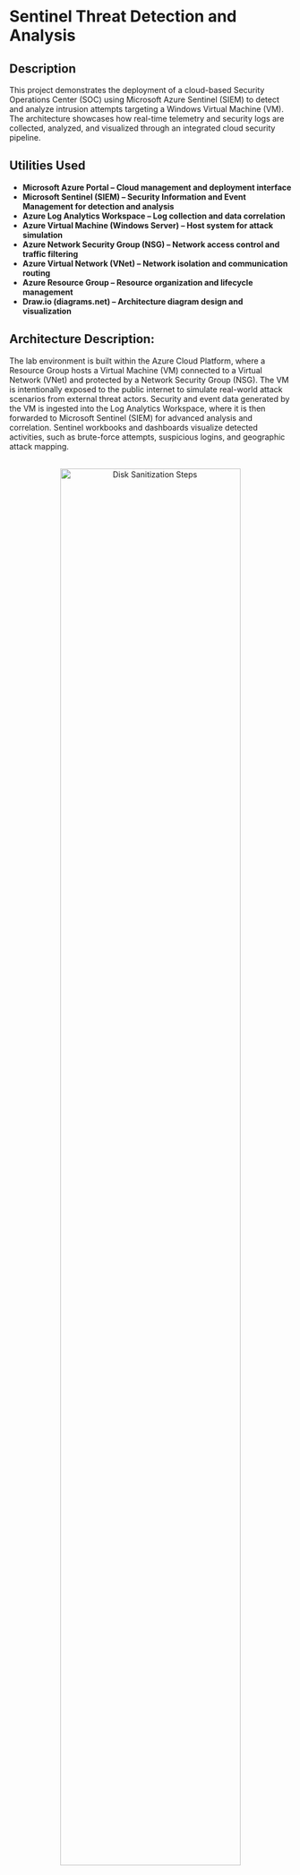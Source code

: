 # Sentinel Threat Detection and Analysis




<h2>Description</h2>
This project demonstrates the deployment of a cloud-based Security Operations Center (SOC) using Microsoft Azure Sentinel (SIEM) to detect and analyze intrusion attempts targeting a Windows Virtual Machine (VM). The architecture showcases how real-time telemetry and security logs are collected, analyzed, and visualized through an integrated cloud security pipeline.


<h2>Utilities Used</h2>

- <b>Microsoft Azure Portal – Cloud management and deployment interface</b> 
- <b>Microsoft Sentinel (SIEM) – Security Information and Event Management for detection and analysis</b>
- <b>Azure Log Analytics Workspace – Log collection and data correlation</b>
- <b>Azure Virtual Machine (Windows Server) – Host system for attack simulation</b>
- <b>Azure Network Security Group (NSG) – Network access control and traffic filtering</b>
- <b>Azure Virtual Network (VNet) – Network isolation and communication routing</b>
- <b>Azure Resource Group – Resource organization and lifecycle management</b>
- <b>Draw.io (diagrams.net) – Architecture diagram design and visualization</b>




<h2>Architecture Description:</h2>

<p align="left">
The lab environment is built within the Azure Cloud Platform, where a Resource Group hosts a Virtual Machine (VM) connected to a Virtual Network (VNet) and protected by a Network Security Group (NSG). The VM is intentionally exposed to the public internet to simulate real-world attack scenarios from external threat actors. Security and event data generated by the VM is ingested into the Log Analytics Workspace, where it is then forwarded to Microsoft Sentinel (SIEM) for advanced analysis and correlation. Sentinel workbooks and dashboards visualize detected activities, such as brute-force attempts, suspicious logins, and geographic attack mapping.

<p align="center"> 
  
<br/>
<img src="https://i.imgur.com/K979mXd.png"height="80%" width="80%" alt="Disk Sanitization Steps"/>
<br />
<br />
<h2>Key Components:</h2>

- <b>Azure Resource Group – Centralized container for managing cloud assets</b> 
- <b>Virtual Machine (VM) – Simulated endpoint targeted by attackers</b>
- <b>Network Security Group (NSG) – Defines inbound and outbound traffic rules</b>
- <b>Log Analytics Workspace – Collects and normalizes security logs</b>
- <b>Microsoft Sentinel (SIEM) – Performs detection, analysis, and visualization of attack data</b>
- <b>Attack Map Dashboard – Displays live intrusion attempts based on geolocation data</b>

<h2>Outcomes:</h2>

- <b>Successfully detected and visualized external brute-force and network intrusion attempts</b> 
- <b>Gained hands-on experience configuring Azure Sentinel, Log Analytics, and NSG rules</b>
- <b>Demonstrated understanding of SIEM operations, cloud security architecture, and incident analysis</b>
  
<h2>Lab:</h2>

- <b>Network Security Group (NSG) Exposure Configuration</b>

<p align="left"> 
In this stage of the project, I modified the Azure Network Security Group (NSG) to simulate a high-risk network exposure. I deleted the original RDP (3389) inbound rule and created a new rule named “Danger_AllowAnyCustomInbound”, configured to allow unrestricted inbound traffic from any source and any port.

This intentional misconfiguration was designed to mimic a real-world vulnerability, allowing potential external access to the virtual machine through the public internet. The objective was to test how Microsoft Sentinel and the Log Analytics Workspace detect, log, and visualize these suspicious or unauthorized connections in a Security Operations Center (SOC) environment.

By temporarily creating this rule, I was able to demonstrate how insecure configurations can be quickly identified through alerting and analytics tools within Azure’s security ecosystem.

<p align="center"> 

<img src="https://i.imgur.com/8yF0Bxz.png" height="80%" width="80%" alt="Disk Sanitization Steps"/>
<br />
<br />
<img src="https://i.imgur.com/6y57hAZ.png" height="80%" width="80%" alt="Disk Sanitization Steps"/>
<br />
<br />
<img src="https://i.imgur.com/U2NzW1j.png" height="80%" width="80%" alt="Disk Sanitization Steps"/>
<br />
<br />
<img src="https://i.imgur.com/uPb6IRP.png" height="80%" width="80%" alt="Disk Sanitization Steps"/>
<br />
<br />

- <b>Virtual Machine Configuration</b>

<p align="left"> 
Named the Azure Virtual Machine (CORP-CTNET-EAST-1), a honeypot, intentionally designed to attract cyber attackers. It mimics real targets, such as servers, applications, or networks, but is isolated and monitored to record attacker behavior, techniques, and tools.

The main purpose of a honeypot is to detect, study, and analyze malicious activity without risking real assets. Security teams use honeypots to gain insights into new attack patterns, improve intrusion detection systems, and strengthen overall defensive strategies.

<p align="center"> 
<img src="https://i.imgur.com/nNR0WH8.png" height="80%" width="80%" alt="Disk Sanitization Steps"/>
<br />
<br />
<p align="left"> 
I tested connectivity to the virtual machine by connecting via RDP and then configured the firewall rules within the VM to allow the necessary traffic. (windows defender = off)
<p align="center"> 
<img src="https://i.imgur.com/Fxq2yRu.png" height="80%" width="80%" alt="Disk Sanitization Steps"/>
<br />
<br />
<img src="https://i.imgur.com/5yL189C.png" height="80%" width="80%" alt="Disk Sanitization Steps"/>
<br />
<br />
<p align="left"> 
To verify logging and detection, I attempted a failed login using a bogus username (employee) and then examined Windows Event Viewer. The Event Viewer contained the expected failed authentication entries (timestamps, source IP, and failure reason), confirming that local auditing captured unsuccessful logon attempts for monitoring and incident response validation.
<p align="center"> 
<img src="https://i.imgur.com/fgAMYGU.png" height="80%" width="80%" alt="Disk Sanitization Steps"/>
<br />
<p align="left"> 
I then opened Windows Event Viewer and filtered the Security logs using Event ID 4625 as the search criterion, limiting the results to only failed logon events. This confirmed that unsuccessful login attempts were accurately recorded and traceable for audit and incident response purposes.
 - Source: Security (generated by the Local Security Authority Subsystem Service — LSASS)

Event ID: 4625

Category: Logon/Logoff

Meaning: An account failed to log on

Common reasons:

Wrong username or password

Disabled account

Locked-out account

Logon type not allowed (e.g., RDP disabled for that user)
<p align="center"> 
<img src="https://i.imgur.com/dkJc5xm.png" height="80%" width="80%" alt="Disk Sanitization Steps"/>
<br />
<p align="left"> 
Limiting the results to only failed logon events. This confirmed that unsuccessful login attempts were accurately recorded and traceable for audit and incident response purposes.
<p align="center"> 
<img src="https://i.imgur.com/XYCV2WG.png" height="80%" width="80%" alt="Disk Sanitization Steps"/>
<br />
<br />


<h2>Microsoft Sentinel:</h2>

- <b>Log Analytics Workspace</b>
<p align="left"> 
Log Analytics Workspace (LOGA-SOC-LAB-100) – Created and configured a centralized workspace in Azure to collect and analyze security event data from connected resources. Added Data Connectors such as Windows Security Events to capture logon activity and system events from virtual machines. Utilized Kusto Query Language (KQL) for event correlation, threat detection, and security monitoring within the lab environment.
<p align="center"> 
<img src="https://i.imgur.com/64gGuNa.png" height="80%" width="80%" alt="Disk Sanitization Steps"/>
<br />
<br />
<img src="https://i.imgur.com/58SdSIl.png" height="80%" width="80%" alt="Disk Sanitization Steps"/>
<br />
<br />
<p align="left"> 
Created a Data Collection Rule (DCR) to define log sources and destinations for the Windows Security Events (AMA) connector. Configured the rule to collect Security event logs from the Azure virtual machine CORP-NETCT-EAST-1 and route them to the LOGA-SOC-LAB-100 Log Analytics Workspace for centralized analysis and monitoring.
<p align="center"> 
<img src="https://i.imgur.com/1rVKsu7.png" height="80%" width="80%" alt="Disk Sanitization Steps"/>
<br />
<br />
<p align="left"> 
Installed the Azure Monitor Windows Agent (AMA) extension on VM CORP-NETCT-EAST-1 and configured a Data Collection Rule (DCR) to collect Windows Security Event logs via AMA, forwarding them to the LOGA-SOC-LAB-100 workspace for centralized security monitoring in Microsoft Sentinel.
<p align="center"> 
<img src="https://i.imgur.com/LEDxhZi.png" height="80%" width="80%" alt="Disk Sanitization Steps"/>
<br />
<br />


<h2>Captured intruder attempt logs:</h2>
<p align="left"> 
Azure Log Analytics workspace named LOGA-SOC-LAB-100 in the Logs view. A Kusto Query Language (KQL) query SecurityEvent has been executed to retrieve Windows Security event logs. The results table displays multiple entries of Event ID 4625, which indicates failed logon attempts -

- <b>Account: The username that attempted to log in (e.g., \SICHE, \ALI, \BLANCA, etc.).</b>

- <b>Computer: All events are from the VM CORP-CTNET-EAST.</b>

- <b>EventSourceName: Microsoft-Windows-Security-Auditing.</b>

- <b>Channel: Security.</b>

- <b>EventID: 4625 for all entries.</b>

- <b>Activity: Text description, e.g., “4625 – An account failed to log on.”</b>

- <b>AuthenticationPackageName: NTLM, showing the type of authentication attempt.</b>

- <b>FailureReason: Shows the failure code %2313.</b>

- <b>IpAddress / IpPort: Source IP addresses and port numbers from which the failed logins originated.</b>

- <b>LogonProcessName: NtLmSsp, indicating the authentication process used.</b>
<br />
<p align="left"> 
The logs show multiple failed logon attempts (intruder attacks) across various usernames, likely generated for testing failed login capture in Event Viewer. The logs are successfully collected via the AMA (Azure Monitor Agent) and sent to the LOGA-SOC-LAB-100 workspace. This confirms the Data Collection Rule (DCR) and Windows Security Events connector are functioning correctly.
<p align="center">
<img src="https://i.imgur.com/d3bZknv.png" height="80%" width="80%" alt="Disk Sanitization Steps"/>
<br />
<p align="left"> 
The screenshot shows a query executed in the Azure Log Analytics Workspace LOGA-SOC-LAB-100, filtering Windows Security Events for the account \SICHE. The results display a failed logon attempt (Event ID 4625) on the virtual machine CORP-CTNET-EAST, originating from IP address 92.63.197.23 and authenticated through NTLM. This event indicates a possible unauthorized or intruder login attempt, commonly associated with brute-force or credential-guessing activity detected during the SOC lab analysis.
  (KQL)
  - SecurityEvent
| where Account == "\\SICHE"

<p align="center">
<img src="https://i.imgur.com/NWN6AVV.png" height="80%" width="80%" alt="Disk Sanitization Steps"/>
<br />
<p align="left"> 
Conducted an IP geolocation lookup using IPlocation.net; results indicate the attacker originated from an approximate location associated with IP 92.63.197.23 (geolocation is approximate and should be corroborated with additional evidence).
<p align="center">
<img src="https://i.imgur.com/diqqjqs.png" height="80%" width="80%" alt="Disk Sanitization Steps"/>
<br />
<p align="left"> 
This KQL query - 
SecurityEvent
| where EventID == 4625
| project TimeGenerated, Account, Computer, EventID, Activity, IpAddress
<br />
<br />
Filters Windows Security Events for Event ID 4625, which indicates failed login attempts. It then displays key details such as time generated, user account, host computer, event ID, activity description, and source IP address, helping identify potential intruder or brute-force attacks in Azure Sentinel.
<p align="center">
<img src="https://i.imgur.com/Z7oHzAy.png" height="80%" width="80%" alt="Disk Sanitization Steps"/>
<br />
<br />
<p align="left"> 
A GeoIP watchlist was created to track and correlate login attempts or alerts based on geographic locations, helping identify suspicious or foreign IP addresses that may indicate intruder activity.
<br />
<p align="center">
<img src="https://i.imgur.com/C0NU4mO.png" height="80%" width="80%" alt="Disk Sanitization Steps"/>
<br />
<p align="left">
This KQL query - 
let GeoIPDB_FULL = _GetWatchlist("geoip");
let WindowsEvents = SecurityEvent
    | where IpAddress == <attacker IP address>
    | where EventID == 4625
    | order by TimeGenerated desc
    | evaluate ipv4_lookup(GeoIPDB_FULL, IpAddress, network);
WindowsEvents
    | project TimeGenerated, Computer, Attackerip = IpAddress, cityname, countryname, latitude, longitude
<br />
<br />
Filtering Windows Security Events for failed logins (Event ID 4625) from specific IP addresses, this project enriches the events with geographic data using a GeoIP watchlist. It showcases the ability to detect potential intrusions, trace attacker locations, and provide actionable insights through KQL query analysis.
<p align="center">
<img src="https://i.imgur.com/C0gO6kV.png" height="80%" width="80%" alt="Disk Sanitization Steps"/>
<br />
<p align="left">
Created a Sentinel workbook and added a Windows VM attack map that visualizes security events, aligning with logged failed login attempts. The workbook highlights detection points, traces attacker locations using GeoIP data, and provides actionable insights for threat analysis.
<p align="center">
<img src="https://i.imgur.com/OSbpT6y.png" height="80%" width="80%" alt="Disk Sanitization Steps"/>
<br />
<br />
<img src="https://i.imgur.com/D7RZ2ZV.png" height="80%" width="80%" alt="Disk Sanitization Steps"/>
<br />
<br />
<img src="https://i.imgur.com/tDHcx9a.png" height="80%" width="80%" alt="Disk Sanitization Steps"/>



<h2>Summary</h2>
<p align="left">
Gained hands-on experience in Azure Sentinel by analyzing Windows Security Events, enriching logs with GeoIP data to trace attacker locations, and visualizing threat activity through workbooks and attack maps. Strengthened skills in threat detection, log correlation, and actionable security monitoring in a cloud environment.
<br />
<br />
  
- <b>How to ingest and query Windows Security Events in Azure Sentinel using KQL.</b>

- <b>How to enrich security logs with GeoIP data to trace attacker locations.</b>

- <b>How to visualize threat activity using workbooks and attack maps for actionable insights.</b>

- <b>Practical experience in correlating logs, detecting suspicious activity, and presenting findings in a structured, analyst-friendly format.</b>

- <b>Strengthened understanding of threat detection, incident investigation, and security monitoring in a cloud environment.</b>






